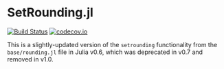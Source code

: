 # SetRounding.jl

[![Build Status][gh-badge]][gh_url]
[![codecov.io](http://codecov.io/github/JuliaIntervals/SetRounding.jl/coverage.svg?branch=master)](http://codecov.io/github/JuliaIntervals/SetRounding.jl?branch=master)


This is a slightly-updated version of the `setrounding` functionality from the `base/rounding.jl` file in Julia v0.6, which was deprecated in v0.7 and removed in v1.0.


[gh-badge]: https://github.com/JuliaIntervals/SetRounding.jl/workflows/CI/badge.svg
[gh_url]: https://github.com/JuliaIntervals/SetRounding.jl/actions/workflows/CI.yml